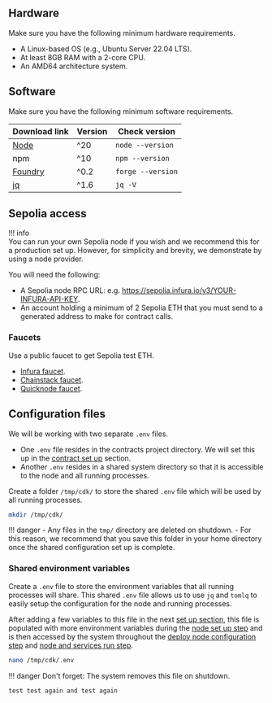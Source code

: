 ## Hardware

Make sure you have the following minimum hardware requirements.

- A Linux-based OS (e.g., Ubuntu Server 22.04 LTS).
- At least 8GB RAM with a 2-core CPU.
- An AMD64 architecture system.

## Software

Make sure you have the following minimum software requirements.

| Download link | Version | Check version | 
| --- | --- | --- |
| [Node](https://docs.npmjs.com/downloading-and-installing-node-js-and-npm) | ^20 | `node --version` |
| npm | ^10 | `npm --version` |
| [Foundry](https://book.getfoundry.sh/getting-started/installation) | ^0.2 | `forge --version` |
| [jq](https://jqlang.github.io/jq/download/) | ^1.6 | `jq -V` |

## Sepolia access

!!! info    
    You can run your own Sepolia node if you wish and we recommend this for a production set up. However, for simplicity and brevity, we demonstrate by using a node provider.

You will need the following:

- A Sepolia node RPC URL: e.g. https://sepolia.infura.io/v3/YOUR-INFURA-API-KEY.
- An account holding a minimum of 2 Sepolia ETH that you must send to a generated address to make for contract calls.

### Faucets

Use a public faucet to get Sepolia test ETH. 

- [Infura faucet](https://www.infura.io/faucet/sepolia).
- [Chainstack faucet](https://chainstack.com/sepolia-faucet/).
- [Quicknode faucet](https://faucet.quicknode.com/ethereum/sepoli).

## Configuration files

We will be working with two separate `.env` files.

- One `.env` file resides in the contracts project directory. We will set this up in the [contract set up](set-up.md#create-the-contracts-env-configuration) section.
- Another `.env` resides in a shared system directory so that it is accessible to the node and all running processes.

Create a folder `/tmp/cdk/` to store the shared `.env` file which will be used by all running processes.

```bash
mkdir /tmp/cdk/
```

!!! danger
    - Any files in the `tmp/` directory are deleted on shutdown.
    - For this reason, we recommend that you save this folder in your home directory once the shared configuration set up is complete.

### Shared environment variables

Create a `.env` file to store the environment variables that all running processes will share. This shared `.env` file allows us to use `jq` and `tomlq` to easily setup the configuration for the node and running processes.

After adding a few variables to this file in the next [set up section](set-up.md#create-the-shared-system-env-configuration), this file is populated with more environment variables during the [node set up step](../node/set-up.md) and is then accessed by the system throughout the [deploy node configuration step](../node/configure-deployment.md) and [node and services run step](../node/run-node-services.md).

```bash
nano /tmp/cdk/.env
```

!!! danger
    Don't forget: The system removes this file on shutdown.

    test test again and test again
